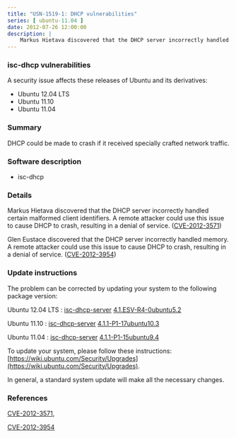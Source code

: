 ```yaml
---
title: "USN-1519-1: DHCP vulnerabilities"
series: [ ubuntu-11.04 ]
date: 2012-07-26 12:00:00
description: |
    Markus Hietava discovered that the DHCP server incorrectly handled certain malformed client identifiers. A remote attacker could use this issue to cause DHCP to crash, resulting in a denial of service. ([CVE-2012-3571](http://people.ubuntu.com/~ubuntu-security/cve/CVE-2012-3571))
--- 
```

 
### isc-dhcp vulnerabilities

A security issue affects these releases of Ubuntu and its derivatives:

* Ubuntu 12.04 LTS
* Ubuntu 11.10
* Ubuntu 11.04

### Summary

DHCP could be made to crash if it received specially crafted network traffic.

### Software description

* isc-dhcp 

### Details

Markus Hietava discovered that the DHCP server incorrectly handled certain malformed client identifiers. A remote attacker could use this issue to cause DHCP to crash, resulting in a denial of service. ([CVE-2012-3571](http://people.ubuntu.com/~ubuntu-security/cve/CVE-2012-3571))

Glen Eustace discovered that the DHCP server incorrectly handled memory. A remote attacker could use this issue to cause DHCP to crash, resulting in a denial of service. ([CVE-2012-3954](http://people.ubuntu.com/~ubuntu-security/cve/CVE-2012-3954)) 

### Update instructions

The problem can be corrected by updating your system to the following package version:

Ubuntu 12.04 LTS
 : [isc-dhcp-server](https://launchpad.net/ubuntu/+source/isc-dhcp) <span> [4.1.ESV-R4-0ubuntu5.2](https://launchpad.net/ubuntu/+source/isc-dhcp/4.1.ESV-R4-0ubuntu5.2) </span> 

Ubuntu 11.10
 : [isc-dhcp-server](https://launchpad.net/ubuntu/+source/isc-dhcp) <span> [4.1.1-P1-17ubuntu10.3](https://launchpad.net/ubuntu/+source/isc-dhcp/4.1.1-P1-17ubuntu10.3) </span> 

Ubuntu 11.04
 : [isc-dhcp-server](https://launchpad.net/ubuntu/+source/isc-dhcp) <span> [4.1.1-P1-15ubuntu9.4](https://launchpad.net/ubuntu/+source/isc-dhcp/4.1.1-P1-15ubuntu9.4) </span> 

To update your system, please follow these instructions: [https://wiki.ubuntu.com/Security/Upgrades](https://wiki.ubuntu.com/Security/Upgrades).

In general, a standard system update will make all the necessary changes. 

### References

 [CVE-2012-3571](http://people.ubuntu.com/~ubuntu-security/cve/CVE-2012-3571), 

 [CVE-2012-3954](http://people.ubuntu.com/~ubuntu-security/cve/CVE-2012-3954)
 
